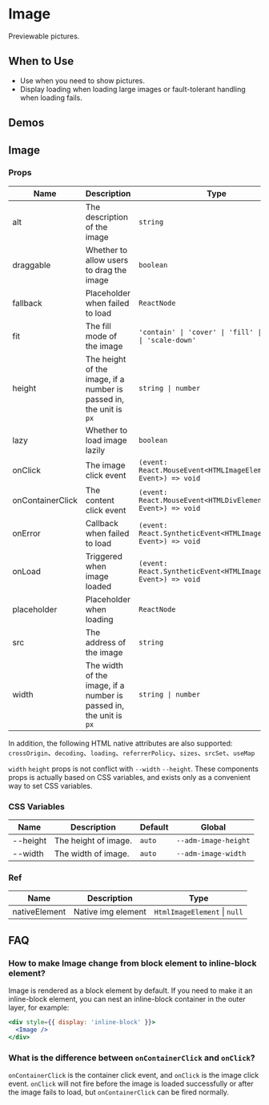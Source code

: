 # Image

Previewable pictures.

## When to Use

- Use when you need to show pictures.
- Display loading when loading large images or fault-tolerant handling when loading fails.

## Demos

<code src="./demos/demo1.tsx"></code>

<code src="./demos/demo2.tsx" debug></code>

## Image

### Props

| Name             | Description                                                         | Type                                                             | Default             |
| ---------------- | ------------------------------------------------------------------- | ---------------------------------------------------------------- | ------------------- |
| alt              | The description of the image                                        | `string`                                                         | -                   |
| draggable        | Whether to allow users to drag the image                            | `boolean`                                                        | `false`             |
| fallback         | Placeholder when failed to load                                     | `ReactNode`                                                      | default placeholder |
| fit              | The fill mode of the image                                          | `'contain' \| 'cover' \| 'fill' \| 'none' \| 'scale-down'`       | `'fill'`            |
| height           | The height of the image, if a number is passed in, the unit is `px` | `string \| number`                                               | -                   |
| lazy             | Whether to load image lazily                                        | `boolean`                                                        | `false`             |
| onClick          | The image click event                                               | `(event: React.MouseEvent<HTMLImageElement, Event>) => void`     | -                   |
| onContainerClick | The content click event                                             | `(event: React.MouseEvent<HTMLDivElement, Event>) => void`       | -                   |
| onError          | Callback when failed to load                                        | `(event: React.SyntheticEvent<HTMLImageElement, Event>) => void` | -                   |
| onLoad           | Triggered when image loaded                                         | `(event: React.SyntheticEvent<HTMLImageElement, Event>) => void` | -                   |
| placeholder      | Placeholder when loading                                            | `ReactNode`                                                      | default placeholder |
| src              | The address of the image                                            | `string`                                                         | -                   |
| width            | The width of the image, if a number is passed in, the unit is `px`  | `string \| number`                                               | -                   |

In addition, the following HTML native attributes are also supported: `crossOrigin`、`decoding`、`loading`、`referrerPolicy`、`sizes`、`srcSet`、`useMap`

`width` `height` props is not conflict with `--width` `--height`. These components props is actually based on CSS variables, and exists only as a convenient way to set CSS variables.

### CSS Variables

| Name     | Description          | Default | Global               |
| -------- | -------------------- | ------- | -------------------- |
| --height | The height of image. | `auto`  | `--adm-image-height` |
| --width  | The width of image.  | `auto`  | `--adm-image-width`  |

### Ref

| Name          | Description        | Type                         |
| ------------- | ------------------ | ---------------------------- |
| nativeElement | Native img element | `HtmlImageElement` \| `null` |

## FAQ

### How to make Image change from block element to inline-block element?

Image is rendered as a block element by default. If you need to make it an inline-block element, you can nest an inline-block container in the outer layer, for example:

```jsx
<div style={{ display: 'inline-block' }}>
  <Image />
</div>
```

### What is the difference between `onContainerClick` and `onClick`?

`onContainerClick` is the container click event, and `onClick` is the image click event. `onClick` will not fire before the image is loaded successfully or after the image fails to load, but `onContainerClick` can be fired normally.
